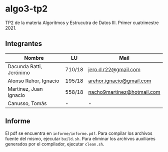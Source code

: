 # algo3-tp2

TP2 de la materia Algoritmos y Estrucutra de Datos III. Primer cuatrimestre 2021.

## Integrantes

| Nombre                  | LU     | Mail                     |
| ----------------------- | ------ | ------------------------ |
| Dacunda Ratti, Jerónimo | 710/18 | jero.d.r22@gmail.com     |
| Alonso Rehor, Ignacio   | 195/18 | arehor.ignacio@gmail.com |
| Martinez, Juan Ignacio  | 558/18 | nacho9martinez@hotmail.com |
| Canusso, Tomás          | - | - |

## Informe

El pdf se encuentra en `informe/informe.pdf`. Para compilar los archivos fuente
del mismo, ejecutar `build.sh`. Para eliminar los archivos auxiliares generados
por el compilador, ejecutar `clean.sh`.
